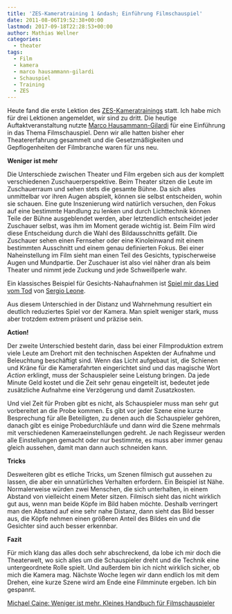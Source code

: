 ```yaml
---
title: 'ZES-Kameratraining 1 &ndash; Einführung Filmschauspiel'
date: 2011-08-06T19:52:38+00:00
lastmod: 2017-09-18T22:28:53+00:00
author: Mathias Wellner
categories:
  - theater
tags:
  - Film
  - kamera
  - marco hausammann-gilardi
  - Schauspiel
  - Training
  - ZES
---
```

Heute fand die erste Lektion des [ZES-Kameratrainings](http://www.zes-info.ch/ZES/Kameratraining.html) statt. Ich habe mich für drei Lektionen angemeldet, wir sind zu dritt. Die heutige Auftaktveranstaltung nutzte [Marco Hausammann-Gilardi](http://www.zes-info.ch/ZES/Kursleitung.html) für eine Einführung in das Thema Filmschauspiel. Denn wir alle hatten bisher eher Theatererfahrung gesammelt und die Gesetzmäßigkeiten und Gepflogenheiten der Filmbranche waren für uns neu. 

**Weniger ist mehr**

Die Unterschiede zwischen Theater und Film ergeben sich aus der komplett verschiedenen Zuschauerperspektive. Beim Theater sitzen die Leute im Zuschauerraum und sehen stets die gesamte Bühne. Da sich alles unmittelbar vor ihren Augen abspielt, können sie selbst entscheiden, wohin sie schauen. Eine gute Inszenierung wird natürlich versuchen, den Fokus auf eine bestimmte Handlung zu lenken und durch Lichttechnik können Teile der Bühne ausgeblendet werden, aber letztendlich entscheidet jeder Zuschauer selbst, was ihm im Moment gerade wichtig ist. Beim Film wird diese Entscheidung durch die Wahl des Bildausschnitts gefällt. Die Zuschauer sehen einen Fernseher oder eine Kinoleinwand mit einem bestimmten Ausschnitt und einem genau definierten Fokus. Bei einer Naheinstellung im Film sieht man einen Teil des Gesichts, typischerweise Augen und Mundpartie. Der Zuschauer ist also viel näher dran als beim Theater und nimmt jede Zuckung und jede Schweißperle wahr. 

Ein klassisches Beispiel für Gesichts-Nahaufnahmen ist [Spiel mir das Lied vom Tod](http://de.wikipedia.org/wiki/Spiel_mir_das_Lied_vom_Tod) von [Sergio Leone](http://de.wikipedia.org/wiki/Sergio_Leone). 



Aus diesem Unterschied in der Distanz und Wahrnehmung resultiert ein deutlich reduziertes Spiel vor der Kamera. Man spielt weniger stark, muss aber trotzdem extrem präsent und präzise sein. 

**Action!**

Der zweite Unterschied besteht darin, dass bei einer Filmproduktion extrem viele Leute am Drehort mit den technischen Aspekten der Aufnahme und Beleuchtung beschäftigt sind. Wenn das Licht aufgebaut ist, die Schienen und Kräne für die Kamerafahrten eingerichtet sind und das magische Wort _Action_ erklingt, muss der Schauspieler seine Leistung bringen. Da jede Minute Geld kostet und die Zeit sehr genau eingeteilt ist, bedeutet jede zusätzliche Aufnahme eine Verzögerung und damit Zusatzkosten. 

Und viel Zeit für Proben gibt es nicht, als Schauspieler muss man sehr gut vorbereitet an die Probe kommen. Es gibt vor jeder Szene eine kurze Besprechung für alle Beteiligten, zu denen auch die Schauspieler gehören, danach gibt es einige Probedurchläufe und dann wird die Szene mehrmals mit verschiedenen Kameraeinstellungen gedreht. Je nach Regisseur werden alle Einstellungen gemacht oder nur bestimmte, es muss aber immer genau gleich aussehen, damit man dann auch schneiden kann. 

**Tricks**

Desweiteren gibt es etliche Tricks, um Szenen filmisch gut aussehen zu lassen, die aber ein unnatürliches Verhalten erfordern. Ein Beispiel ist Nähe. Normalerweise würden zwei Menschen, die sich unterhalten, in einem Abstand von vielleicht einem Meter sitzen. Filmisch sieht das nicht wirklich gut aus, wenn man beide Köpfe im Bild haben möchte. Deshalb verringert man den Abstand auf eine sehr nahe Distanz, dann sieht das Bild besser aus, die Köpfe nehmen einen größeren Anteil des Bildes ein und die Gesichter sind auch besser erkennbar. 

**Fazit**

Für mich klang das alles doch sehr abschreckend, da lobe ich mir doch die Theaterwelt, wo sich alles um die Schauspieler dreht und die Technik eine untergeordnete Rolle spielt. Und außerdem bin ich nicht wirklich sicher, ob mich die Kamera mag. Nächste Woche legen wir dann endlich los mit dem Drehen, eine kurze Szene wird am Ende eine Filmminute ergeben. Ich bin gespannt. 

[Michael Caine: Weniger ist mehr. Kleines Handbuch für Filmschauspieler](http://amzn.to/ov2kFu)